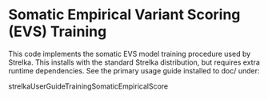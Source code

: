 
Somatic Empirical Variant Scoring (EVS) Training
================================================

This code implements the somatic EVS model training procedure
used by Strelka. This installs with the standard Strelka
distribution, but requires extra runtime dependencies. See 
the primary usage guide installed to doc/ under:

strelkaUserGuideTrainingSomaticEmpiricalScore

